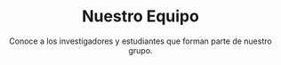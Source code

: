 ---
widget: people
headless: true
title: "Nuestro Equipo"
subtitle: "Conoce a los investigadores y estudiantes que forman parte de nuestro grupo."
active: true
user_groups:
  - Members
---